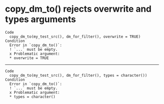 # copy_dm_to() rejects overwrite and types arguments

    Code
      copy_dm_to(my_test_src(), dm_for_filter(), overwrite = TRUE)
    Condition
      Error in `copy_dm_to()`:
      ! `...` must be empty.
      x Problematic argument:
      * overwrite = TRUE

---

    Code
      copy_dm_to(my_test_src(), dm_for_filter(), types = character())
    Condition
      Error in `copy_dm_to()`:
      ! `...` must be empty.
      x Problematic argument:
      * types = character()


